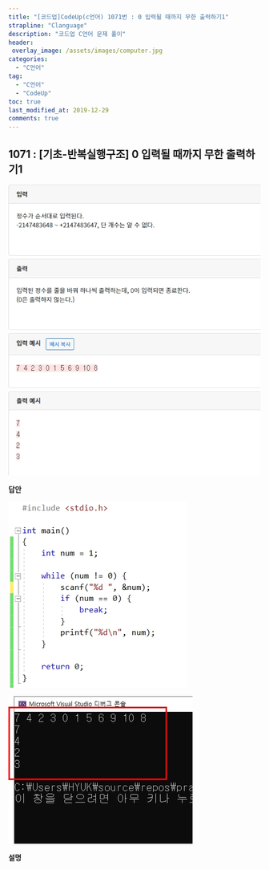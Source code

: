 ```yaml
---
title: "[코드업]CodeUp(c언어) 1071번 : 0 입력될 때까지 무한 출력하기1"
strapline: "Clanguage"
description: "코드업 C언어 문제 풀이"
header:
 overlay_image: /assets/images/computer.jpg
categories:
  - "C언어"
tag:
  - "C언어"
  - "CodeUp"
toc: true
last_modified_at: 2019-12-29
comments: true
---
```


## 1071 : [기초-반복실행구조] 0 입력될 때까지 무한 출력하기1

![c1071](/assets/images/c1071.jpg)

**답안**<br>

![c1071](/assets/images/c1071-2.jpg)

![c1071](/assets/images/c1071-1.jpg)

**설명**

